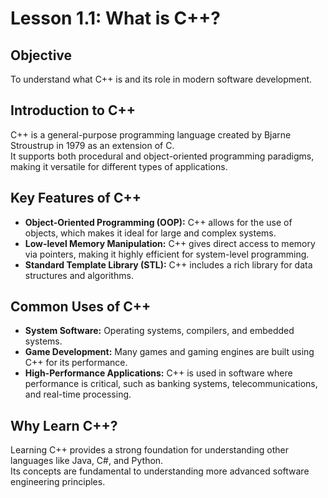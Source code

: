 # Lesson 1.1: What is C++?

## Objective
To understand what C++ is and its role in modern software development.

## Introduction to C++

C++ is a general-purpose programming language created by Bjarne Stroustrup in 1979 as an extension of C.  
It supports both procedural and object-oriented programming paradigms, making it versatile for different types of applications.

## Key Features of C++

- **Object-Oriented Programming (OOP):** C++ allows for the use of objects, which makes it ideal for large and complex systems.
- **Low-level Memory Manipulation:** C++ gives direct access to memory via pointers, making it highly efficient for system-level programming.
- **Standard Template Library (STL):** C++ includes a rich library for data structures and algorithms.

## Common Uses of C++

- **System Software:** Operating systems, compilers, and embedded systems.
- **Game Development:** Many games and gaming engines are built using C++ for its performance.
- **High-Performance Applications:** C++ is used in software where performance is critical, such as banking systems, telecommunications, and real-time processing.

## Why Learn C++?

Learning C++ provides a strong foundation for understanding other languages like Java, C#, and Python.  
Its concepts are fundamental to understanding more advanced software engineering principles.
